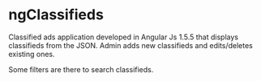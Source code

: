 # ngClassifieds
Classified ads application developed in Angular Js 1.5.5 that displays classifieds from the JSON. Admin adds new classifieds and edits/deletes
existing ones.

Some filters are there to search classifieds.
